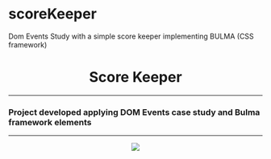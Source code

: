 # scoreKeeper
Dom Events Study with a simple score keeper implementing BULMA (CSS framework)

<h1 align="center">Score Keeper</h1>

---
<h3>
Project developed applying DOM Events case study and Bulma framework elements
</h3>

---

<p align="center">
  <img src="./icons/pricingPanel.gif">
</p>

